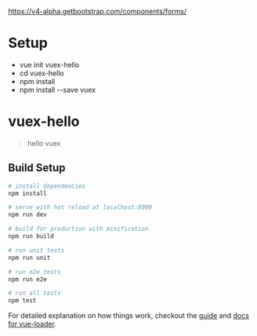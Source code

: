 https://v4-alpha.getbootstrap.com/components/forms/

# Setup

* vue init vuex-hello
* cd vuex-hello
* npm install
* npm install --save vuex



# vuex-hello

> hello vuex

## Build Setup

``` bash
# install dependencies
npm install

# serve with hot reload at localhost:8080
npm run dev

# build for production with minification
npm run build

# run unit tests
npm run unit

# run e2e tests
npm run e2e

# run all tests
npm test
```

For detailed explanation on how things work, checkout the [guide](http://vuejs-templates.github.io/webpack/) and [docs for vue-loader](http://vuejs.github.io/vue-loader).
